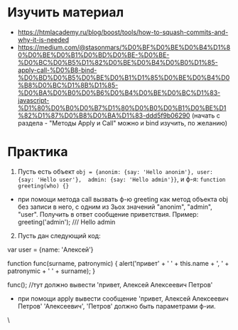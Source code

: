 ﻿# Изучить материал
* https://htmlacademy.ru/blog/boost/tools/how-to-squash-commits-and-why-it-is-needed
* https://medium.com/@stasonmars/%D0%BF%D0%BE%D0%B4%D1%80%D0%BE%D0%B1%D0%BD%D0%BE-%D0%BE-%D0%BC%D0%B5%D1%82%D0%BE%D0%B4%D0%B0%D1%85-apply-call-%D0%B8-bind-%D0%BD%D0%B5%D0%BE%D0%B1%D1%85%D0%BE%D0%B4%D0%B8%D0%BC%D1%8B%D1%85-%D0%BA%D0%B0%D0%B6%D0%B4%D0%BE%D0%BC%D1%83-javascript-%D1%80%D0%B0%D0%B7%D1%80%D0%B0%D0%B1%D0%BE%D1%82%D1%87%D0%B8%D0%BA%D1%83-ddd5f9b06290 (начать с раздела - "Методы Apply и Call" можно и bind изучить, по желанию)



# Практика

1) Пусть есть объект `obj = {anonim: {say: 'Hello anonim'}, user: {say: 'Hello user'},  admin: {say: 'Hello admin'}}`, и ф-я: `function greeting(who) {}`

* при помощи метода call вызвать ф-ю greeting как метод объекта obj без записи в него, с одним из 3ьох значений "anonim", "admin", "user". Получить в ответ сообщение приветствия.
Пример: greeting('admin'); /// Hello admin
2) Пусть дан следующий код:


var user = {name: 'Алексей'}

function func(surname, patronymic) {
	alert('привет' + ' ' + this.name + ', ' + patronymic + ' ' + surname);
}

func(); //тут должно вывести 'привет, Алексей Алексеевич Петров'

* при помощи apply вывести сообщение 'привет, Алексей Алексеевич Петров'
'Алексеевич', 'Петров' должно быть параметрами ф-ии.

\

